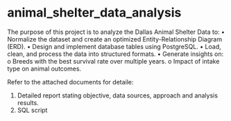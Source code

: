 # animal_shelter_data_analysis

The purpose of this project is to analyze the Dallas Animal Shelter Data to:
  •	Normalize the dataset and create an optimized Entity-Relationship Diagram (ERD).
  •	Design and implement database tables using PostgreSQL.
  •	Load, clean, and process the data into structured formats.
  •	Generate insights on:
      o	Breeds with the best survival rate over multiple years.
      o	Impact of intake type on animal outcomes.

Refer to the attached documents for detaile:
1.  Detailed report stating objective, data sources, approach and analysis results.
2.  SQL script
